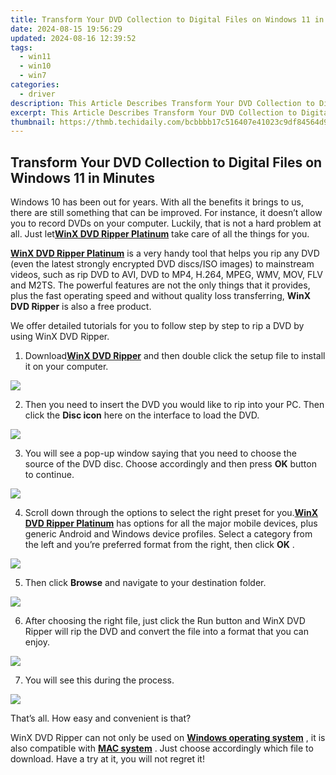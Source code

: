 ```yaml
---
title: Transform Your DVD Collection to Digital Files on Windows 11 in Minutes
date: 2024-08-15 19:56:29
updated: 2024-08-16 12:39:52
tags:
  - win11
  - win10
  - win7
categories:
  - driver
description: This Article Describes Transform Your DVD Collection to Digital Files on Windows 11 in Minutes
excerpt: This Article Describes Transform Your DVD Collection to Digital Files on Windows 11 in Minutes
thumbnail: https://thmb.techidaily.com/bcbbbb17c516407e41023c9df84564d9e208249f4419e84badf29d91094b0794.jpg
---
```


## Transform Your DVD Collection to Digital Files on Windows 11 in Minutes

Windows 10 has been out for years. With all the benefits it brings to us, there are still something that can be improved. For instance, it doesn’t allow you to record DVDs on your computer. Luckily, that is not a hard problem at all. Just let[**WinX DVD Ripper Platinum**](https://tools.techidaily.com/drivereasy/download/)  take care of all the things for you.

**[WinX DVD Ripper Platinum](https://tools.techidaily.com/drivereasy/download/)**  is a very handy tool that helps you rip any DVD (even the latest strongly encrypted DVD discs/ISO images) to mainstream videos, such as rip DVD to AVI, DVD to MP4, H.264, MPEG, WMV, MOV, FLV and M2TS. The powerful features are not the only things that it provides, plus the fast operating speed and without quality loss transferring, **WinX DVD Ripper** is also a free product.

 We offer detailed tutorials for you to follow step by step to rip a DVD by using WinX DVD Ripper.

 1) Download[**WinX DVD Ripper**](https://tools.techidaily.com/drivereasy/download/) and then double click the setup file to install it on your computer.

![](https://images.drivereasy.com/wp-content/uploads/2016/10/winx-dvd-ripper.jpg)

 2) Then you need to insert the DVD you would like to rip into your PC. Then click the **Disc icon** here on the interface to load the DVD.

![](https://images.drivereasy.com/wp-content/uploads/2016/10/disc-icon.jpg)

 3) You will see a pop-up window saying that you need to choose the source of the DVD disc. Choose accordingly and then press **OK** button to continue.

![](https://images.drivereasy.com/wp-content/uploads/2016/10/select-the-source-dvd-disc.jpg)
  
 4) Scroll down through the options to select the right preset for you.[**WinX DVD Ripper Platinum**](https://tools.techidaily.com/drivereasy/download/) has options for all the major mobile devices, plus generic Android and Windows device profiles. Select a category from the left and you’re preferred format from the right, then click **OK** .

![](https://images.drivereasy.com/wp-content/uploads/2016/10/winx-dvd-ripper-platinum.jpg)

 5) Then click **Browse** and navigate to your destination folder.

![](https://images.drivereasy.com/wp-content/uploads/2016/10/select-folder.jpg)

 6) After choosing the right file, just click the Run button and WinX DVD Ripper will rip the DVD and convert the file into a format that you can enjoy.

![](https://images.drivereasy.com/wp-content/uploads/2016/10/run-winx-dvd-ripper.jpg)

 7) You will see this during the process.

![](https://images.drivereasy.com/wp-content/uploads/2016/10/run-winx-dvd-ripper-process.jpg)

 That’s all. How easy and convenient is that?
  
 WinX DVD Ripper can not only be used on **[Windows operating system](https://tools.techidaily.com/drivereasy/download/)**  , it is also compatible with **[MAC system](https://tools.techidaily.com/drivereasy/download/)**  . Just choose accordingly which file to download. Have a try at it, you will not regret it!

<ins class="adsbygoogle"
     style="display:block"
     data-ad-format="autorelaxed"
     data-ad-client="ca-pub-7571918770474297"
     data-ad-slot="1223367746"></ins>



<ins class="adsbygoogle"
     style="display:block"
     data-ad-client="ca-pub-7571918770474297"
     data-ad-slot="8358498916"
     data-ad-format="auto"
     data-full-width-responsive="true"></ins>
